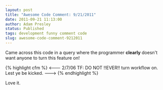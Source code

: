 ```yaml
---
layout: post
title: "Awesome Code Comment: 9/21/2011"
date: 2011-09-21 11:13:00
author: Adam Presley
status: Published
tags: development funny comment code
slug: awesome-code-comment-9212011
---
```


Came across this code in a query where the programmer **clearly**
doesn't want anyone to turn this feature on!

{% highlight cfm %}
<---   2/7/06 TF: DO NOT !!EVER!! turn workflow on. Lest ye be kicked. --->
{% endhighlight %}

Love it.
